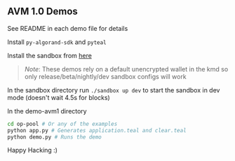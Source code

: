 AVM 1.0 Demos
-------------

See README in each demo file for details

Install `py-algorand-sdk` and `pyteal`

Install the sandbox from [here](https://github.com/algorand/sandbox)

> *Note*: These demos rely on a default unencrypted wallet in the kmd so only release/beta/nightly/dev sandbox configs will work

In the sandbox directory run `./sandbox up dev` to start the sandbox in dev mode (doesn't wait 4.5s for blocks)

In the demo-avm1 directory
```sh
cd op-pool # Or any of the examples
python app.py # Generates application.teal and clear.teal
python demo.py # Runs the demo
```

Happy Hacking  :)


